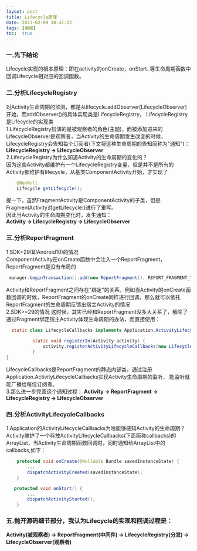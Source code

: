 ```yaml
---
layout: post
title: Lifecycle原理
date: 2023-02-09 10:47:23
tags: [编程]
toc:  true
---
```


### 一.先下结论
Lifecycle实现的根本原理：即在activity的onCreate，onStart..等生命周期函数中回调Lifecycle相对应的回调函数。  

### 二.分析LifecycleRegistry
对Activity生命周期的监测，都是从lifecycle.addObserver(LifecycleObserver)开始，而addObserver()的具体实现类是LifecycleRegistry，
LifecycleRegistry是Lifecycle的实现类  
1.LifecycleRegistry扮演的是被观察者的角色(主题)，而被添加进来的LifecycleObserver是观察者，当Activity的生命周期发生改变的时候，
LifecycleRegistry会告知每个订阅者(下文将这种生命周期的告知简称为"通知")：  
**LifecycleRegistry -> LifecycleObserver**  
2.LifecycleRegistry为什么知道Activity的生命周期的变化的？  
因为这些Activity都维护有一个LifecycleRegistry变量，但是并不是所有的Activity都维护有lifecycle，从基类ComponentActivity开始，才实现了
```java
    @NonNull
    Lifecycle getLifecycle();
```
提一下，虽然FragmentActivity是ComponentActivity的子类，但是FragmentActivity对getLifecycle()进行了重写。  
因此当Activity的生命周期变化时，发生通知：  
**Activity -> LifecycleRegistry -> LifecycleObserver**  

### 三.分析ReportFragment
1.SDK<29(即Android10)的情况  
ComponentActivity在onCreate函数中会注入一个ReportFragment，ReportFragment是没有布局的  
```java
 manager.beginTransaction().add(new ReportFragment(), REPORT_FRAGMENT_TAG).commit();
```
Activity和ReportFragment之间存在"绑定"的关系，例如当Activity的onCreate函数回调的时候，ReportFragment的onCreate同样进行回调，那么就可以依托
ReportFragment的生命周期反馈出宿主Activity的情况  
2.SDK>=29的情况
这时候，其实已经和ReportFragment没多大关系了，解除了通过Fragment绑定宿主Activity体现生命周期的办法，而直接使用：
```java
  static class LifecycleCallbacks implements Application.ActivityLifecycleCallbacks {
  
          static void registerIn(Activity activity) {
              activity.registerActivityLifecycleCallbacks(new LifecycleCallbacks());
          }
}
```
LifecycleCallbacks是ReportFragment的静态内部类，通过注册Application.ActivityLifecycleCallbacks实现Activity生命周期的监听，
能监听就能广播给每位订阅者。  
3.那么进一步完善这个通知过程：
**Activity -> ReportFragment -> LifecycleRegistry -> LifecycleObserver**  

### 四.分析ActivityLifecycleCallbacks
1.Application的ActivityLifecycleCallbacks为啥能够感知Activity的生命周期？
Activity维护了一个存放ActivityLifecycleCallbacks(下面简称callbacks)的ArrayList，当Activity生命周期函数回调时，同时通知给ArrayList中的
callbacks,如下：
```java
    protected void onCreate(@Nullable Bundle savedInstanceState) {
        ...
        dispatchActivityCreated(savedInstanceState);
    }  

   protected void onStart() {
        ...
        dispatchActivityStarted();
    }
```

### 五.抛开源码细节部分，我认为Lifecycle的实现和回调过程是： 
**Activity(被观察者) -> ReportFragment(中间件) -> LifecycleRegistry(分发) -> LifecycleObserver(观察者)**  
